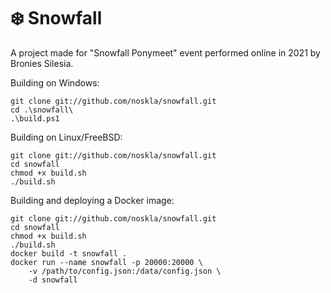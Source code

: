 # ❄️ Snowfall

A project made for "Snowfall Ponymeet" event performed online in 2021 by Bronies Silesia.

Building on Windows:
```
git clone git://github.com/noskla/snowfall.git
cd .\snowfall\
.\build.ps1
```
Building on Linux/FreeBSD:
```
git clone git://github.com/noskla/snowfall.git
cd snowfall
chmod +x build.sh
./build.sh
```
Building and deploying a Docker image:
```
git clone git://github.com/noskla/snowfall.git
cd snowfall
chmod +x build.sh
./build.sh
docker build -t snowfall .
docker run --name snowfall -p 20000:20000 \
    -v /path/to/config.json:/data/config.json \
    -d snowfall
```
